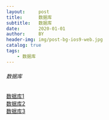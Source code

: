 ```yaml
---
layout:     post
title:      数据库
subtitle:   数据库
date:       2020-01-01
author:     BY
header-img: img/post-bg-ios9-web.jpg
catalog: true
tags:
    - 数据库
---
```


###### 数据库
[数据库1](database/1.md)     
[数据库2](database/2.md)     
[数据库3](database/3.md)     
